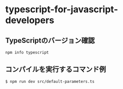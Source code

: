 # typescript-for-javascript-developers

## TypeScriptのバージョン確認
```
npm info typescript
```

## コンパイルを実行するコマンド例

    $ npm run dev src/default-parameters.ts
